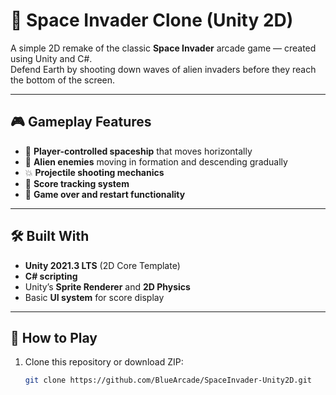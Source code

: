 # 👾 Space Invader Clone (Unity 2D)

A simple 2D remake of the classic **Space Invader** arcade game — created using Unity and C#.  
Defend Earth by shooting down waves of alien invaders before they reach the bottom of the screen.

---

## 🎮 Gameplay Features

- 🚀 **Player-controlled spaceship** that moves horizontally
- 👾 **Alien enemies** moving in formation and descending gradually
- 💥 **Projectile shooting mechanics**
- 🎯 **Score tracking system**
- 🔄 **Game over and restart functionality**

---

## 🛠 Built With

- **Unity 2021.3 LTS** (2D Core Template)
- **C# scripting**
- Unity’s **Sprite Renderer** and **2D Physics**
- Basic **UI system** for score display

---

## 🚀 How to Play

1. Clone this repository or download ZIP:
   ```bash
   git clone https://github.com/BlueArcade/SpaceInvader-Unity2D.git
